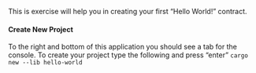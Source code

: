 This is exercise will help you in creating your first “Hello World!” contract.
#### Create New Project
To the right and bottom of this application you should see a tab for the console. To create your project type the following and press “enter”
`cargo new --lib hello-world`